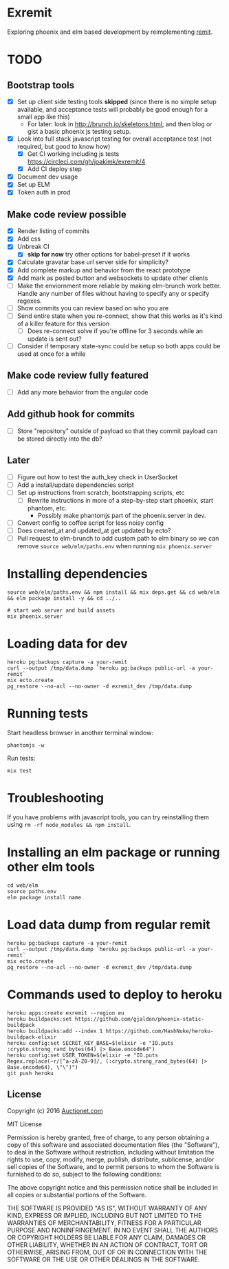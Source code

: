 # Exremit

Exploring phoenix and elm based development by reimplementing [remit](https://github.com/henrik/remit).

# TODO

## Bootstrap tools

* [x] Set up client side testing tools **skipped** (since there is no simple setup available, and acceptance tests will probably be good enough for a small app like this)
  * For later: look in http://brunch.io/skeletons.html, and then blog or gist a basic phoenix js testing setup.
* [x] Look into full stack javascript testing for overall acceptance test (not required, but good to know how)
  * [x] Get CI working including js tests https://circleci.com/gh/joakimk/exremit/4
  * [x] Add CI deploy step
* [x] Document dev usage
* [x] Set up ELM
* [x] Token auth in prod

## Make code review possible

* [x] Render listing of commits
* [x] Add css
* [x] Unbreak CI
  * [x] **skip for now** try other options for babel-preset if it works
* [x] Calculate gravatar base url server side for simplicity?
* [x] Add complete markup and behavior from the react prototype
* [x] Add mark as posted button and websockets to update other clients
* [ ] Make the enviornment more reliable by making elm-brunch work better. Handle any number of files without having to specify any or specify regexes.
* [ ] Show commits you can review based on who you are
* [ ] Send entire state when you re-connect, show that this works as it's kind of a killer feature for this version
  * [ ] Does re-connect solve if you're offline for 3 seconds while an update is sent out?
* [ ] Consider if temporary state-sync could be setup so both apps could be used at once for a while

## Make code review fully featured

* [ ] Add any more behavior from the angular code

## Add github hook for commits

* [ ] Store "repository" outside of payload so that they commit payload can be stored directly into the db?

## Later

* [ ] Figure out how to test the auth\_key check in UserSocket
* [ ] Add a install/update dependencies script
* [ ] Set up instructions from scratch, bootstrapping scripts, etc
  * [ ] Rewrite instructions in more of a step-by-step start phoenix, start phantom, etc.
    - Possibly make phantomjs part of the phoenix.server in dev.
* [ ] Convert config to coffee script for less noisy config
* [ ] Does created\_at and updated\_at get updated by ecto?
* [ ] Pull request to elm-brunch to add custom path to elm binary so we can remove `source web/elm/paths.env` when running `mix phoenix.server`

# Installing dependencies

    source web/elm/paths.env && npm install && mix deps.get && cd web/elm && elm package install -y && cd ../..

    # start web server and build assets
    mix phoenix.server

# Loading data for dev

    heroku pg:backups capture -a your-remit
    curl --output /tmp/data.dump `heroku pg:backups public-url -a your-remit`
    mix ecto.create
    pg_restore --no-acl --no-owner -d exremit_dev /tmp/data.dump

# Running tests

Start headless browser in another terminal window:

    phantomjs -w

Run tests:

    mix test

# Troubleshooting

If you have problems with javascript tools, you can try reinstalling them using `rm -rf node_modules && npm install`.

# Installing an elm package or running other elm tools

    cd web/elm
    source paths.env
    elm package install name

# Load data dump from regular remit

    heroku pg:backups capture -a your-remit
    curl --output /tmp/data.dump `heroku pg:backups public-url -a your-remit`
    mix ecto.create
    pg_restore --no-acl --no-owner -d exremit_dev /tmp/data.dump

# Commands used to deploy to heroku

    heroku apps:create exremit --region eu
    heroku buildpacks:set https://github.com/gjaldon/phoenix-static-buildpack
    heroku buildpacks:add --index 1 https://github.com/HashNuke/heroku-buildpack-elixir
    heroku config:set SECRET_KEY_BASE=$(elixir -e "IO.puts :crypto.strong_rand_bytes(64) |> Base.encode64")
    heroku config:set USER_TOKEN=$(elixir -e "IO.puts Regex.replace(~r/[^a-zA-Z0-9]/, (:crypto.strong_rand_bytes(64) |> Base.encode64), \"\")")
    git push heroku

## License

Copyright (c) 2016 [Auctionet.com](http://dev.auctionet.com/)

MIT License

Permission is hereby granted, free of charge, to any person obtaining
a copy of this software and associated documentation files (the
"Software"), to deal in the Software without restriction, including
without limitation the rights to use, copy, modify, merge, publish,
distribute, sublicense, and/or sell copies of the Software, and to
permit persons to whom the Software is furnished to do so, subject to
the following conditions:

The above copyright notice and this permission notice shall be
included in all copies or substantial portions of the Software.

THE SOFTWARE IS PROVIDED "AS IS", WITHOUT WARRANTY OF ANY KIND,
EXPRESS OR IMPLIED, INCLUDING BUT NOT LIMITED TO THE WARRANTIES OF
MERCHANTABILITY, FITNESS FOR A PARTICULAR PURPOSE AND
NONINFRINGEMENT. IN NO EVENT SHALL THE AUTHORS OR COPYRIGHT HOLDERS BE
LIABLE FOR ANY CLAIM, DAMAGES OR OTHER LIABILITY, WHETHER IN AN ACTION
OF CONTRACT, TORT OR OTHERWISE, ARISING FROM, OUT OF OR IN CONNECTION
WITH THE SOFTWARE OR THE USE OR OTHER DEALINGS IN THE SOFTWARE.
